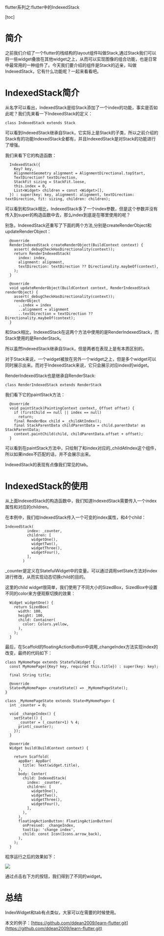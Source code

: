 flutter系列之:flutter中的IndexedStack

[toc]

# 简介

之前我们介绍了一个flutter的栈结构的layout组件叫做Stack,通过Stack我们可以将一些widget叠放在其他widget之上，从而可以实现图像的组合功能，也是日常中最常用的一种组件了。今天我们要介绍的组件是Stack的近亲，叫做IndexedStack，它有什么功能呢？一起来看看吧。

# IndexedStack简介

从名字可以看出，IndexedStack是给Stack添加了一个index的功能，事实是否如此呢？我们先来看一下IndexedStack的定义：

```
class IndexedStack extends Stack 
```

可以看到IndexedStack继承自Stack，它实际上是Stack的子类，所以之前介绍的Stack有的功能IndexedStack全都有，并且IndexedStack是对Stack的功能进行了增强。

我们来看下它的构造函数：

```
  IndexedStack({
    Key? key,
    AlignmentGeometry alignment = AlignmentDirectional.topStart,
    TextDirection? textDirection,
    StackFit sizing = StackFit.loose,
    this.index = 0,
    List<Widget> children = const <Widget>[],
  }) : super(key: key, alignment: alignment, textDirection: textDirection, fit: sizing, children: children);
```

可以看到和Stack相比，IndexedStack多了一个index参数，但是这个参数并没有传入到super的构造函数中去，那么index到底是在哪里使用的呢？

别急，IndexedStack还重写了下面的两个方法,分别是createRenderObject和updateRenderObject：

```
  @override
  RenderIndexedStack createRenderObject(BuildContext context) {
    assert(_debugCheckHasDirectionality(context));
    return RenderIndexedStack(
      index: index,
      alignment: alignment,
      textDirection: textDirection ?? Directionality.maybeOf(context),
    );
  }

  @override
  void updateRenderObject(BuildContext context, RenderIndexedStack renderObject) {
    assert(_debugCheckHasDirectionality(context));
    renderObject
      ..index = index
      ..alignment = alignment
      ..textDirection = textDirection ?? Directionality.maybeOf(context);
  }
```

和Stack相比，IndexedStack在这两个方法中使用的是RenderIndexedStack，而Stack使用的是RenderStack。

所以虽然IndexedStack继承自Stack，但是两者在表现上是有本质区别的。

对于Stack来说，一个widget被放在另外一个widget之上，但是多个widget可以同时展示出来。而对于IndexedStack来说，它只会展示对应index的widget。

RenderIndexedStack也是继承自RenderStack:

```
class RenderIndexedStack extends RenderStack 
```

我们看下它的paintStack方法：

```
  @override
  void paintStack(PaintingContext context, Offset offset) {
    if (firstChild == null || index == null)
      return;
    final RenderBox child = _childAtIndex();
    final StackParentData childParentData = child.parentData! as StackParentData;
    context.paintChild(child, childParentData.offset + offset);
  }
```

可以看到在paintStack方法中，只绘制了和index对应的_childAtIndex这个组件，所以如果index不匹配的话，并不会展示出来。

IndexedStack的表现有点像我们常见的tab。

# IndexedStack的使用

从上面IndexedStack的构造函数中，我们知道IndexedStack需要传入一个index属性和对应的children。

在本例中，我们给IndexedStack传入一个可变的index属性，和4个child：

```
IndexedStack(
          index: _counter,
          children: [
            widgetOne(),
            widgetTwo(),
            widgetThree(),
            widgetFour(),
          ],
        )
```

_counter是定义在StatefulWidget中的变量。可以通过调用setState方法对index进行修改，从而实现动态切换child的目的。

这里的child widget很简单，我们使用了不同大小的SizedBox，SizedBox中设置不同的color来方便观察切换的效果：

```
  Widget widgetOne() {
    return SizedBox(
      width: 100,
      height: 100,
      child: Container(
        color: Colors.yellow,
      ),
    );
  }
```

最后，在Scaffold的floatingActionButton中调用_changeIndex方法实现index的改变，最终的代码如下：

```
class MyHomePage extends StatefulWidget {
  const MyHomePage({Key? key, required this.title}) : super(key: key);

  final String title;

  @override
  State<MyHomePage> createState() => _MyHomePageState();
}

class _MyHomePageState extends State<MyHomePage> {
  int _counter = 0;

  void _changeIndex() {
    setState(() {
      _counter = (_counter+1) % 4;
      print(_counter);
    });
  }

  @override
  Widget build(BuildContext context) {

    return Scaffold(
      appBar: AppBar(
        title: Text(widget.title),
      ),
      body: Center(
        child: IndexedStack(
          index: _counter,
          children: [
            widgetOne(),
            widgetTwo(),
            widgetThree(),
            widgetFour(),
          ],
        ),
      ),
      floatingActionButton: FloatingActionButton(
        onPressed: _changeIndex,
        tooltip: 'change index',
        child: const Icon(Icons.arrow_back),
      ), 
    );
  }
```

程序运行之后的效果如下：

![](https://img-blog.csdnimg.cn/de2406cc0fd944a0b6e760367dfb9d79.png)

通过点击右下方的按钮，我们得到了不同的widget。

# 总结

IndexWidget和tab有点类似，大家可以在需要的时候使用。

本文的例子：[https://github.com/ddean2009/learn-flutter.git](https://github.com/ddean2009/learn-flutter.git)
